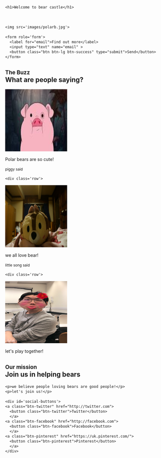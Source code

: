 <html>
<head>
  <title>bear castle</title>
  <link href='bootstrap-3.3.7-dist/css/bootstrap.css' rel='stylesheet'> 

<meta name="viewport" content="width=device-width, initial-scale=1.0"> 
</head>

<body>

<div class='container'>
  
  <div class='jumbotron'>

    <h1>Welcome to bear castle</h1>



    <img src='images/polarb.jpg'>

    <form role='form'>
      <label for="email">Find out more</label>
      <input type="text" name="email" >
      <button class="btn btn-lg btn-success" type="submit">Send</button>
    </form>

   </div> 





  <div id="buzz">
    <h2><small>The Buzz</small><br />What are people saying?</h2>
    
  <div class='row'>
    <div class='text-center col-xs-4'>
    <img class='img-circle' src='images/waddle.jpeg' width="200" height="200">
      <p>Polar bears are so cute!</p>
      <small>piggy said</small>
    </div>
    
    <div class='row'>
  <div class='text-center col-xs-4'>
      <img class='img-circle' src='images/song.JPG' width="200" height="200">
      <p>we all love bear!</p>
      <small>little song said</small>
    </div>
   
    <div class='row'>
  <div class='text-center col-xs-4'>
      <img class='img-circle' src='images/tu.JPG' width="200" height="200">
      <p>let's play together!</p>
    </div> 
   </div>




  <div id="mission">
    <h2><small>Our mission</small><br />Join us in helping bears</h2>

    <p>we believe people loving bears are good people!</p>
    <p>let's join us!</p>

    <div id='social-buttons'>
    <a class="btn-twitter" href="http://twitter.com">
      <button class="btn-twitter">Twitter</button>
      </a>
    <a class="btn-facebook" href="http://facebook.com">
      <button class="btn-facebook">Facebook</button>
      </a>
    <a class="btn-pinterest" href="https://uk.pinterest.com/">
      <button class="btn-pinterest">Pinterest</button>
      </a>
    </div>
  </div>
</div>



<!-- Sandwich from: © Kosoff | <a href="http://www.dreamstime.com/">Dreamstime Stock Photos</a> & <a href="http://www.stockfreeimages.com/">Stock Free Images</a> -->

